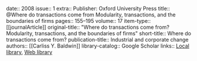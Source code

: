 date:: 2008
issue:: 1
extra:: Publisher: Oxford University Press
title:: @Where do transactions come from Modularity, transactions, and the boundaries of firms
pages:: 155–195
volume:: 17
item-type:: [[journalArticle]]
original-title:: "Where do transactions come from? Modularity, transactions, and the boundaries of firms"
short-title:: Where do transactions come from?
publication-title:: Industrial and corporate change
authors:: [[Carliss Y. Baldwin]]
library-catalog:: Google Scholar
links:: [Local library](zotero://select/library/items/FE3237WM), [Web library](https://www.zotero.org/users/6520516/items/FE3237WM)
